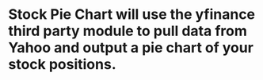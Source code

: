 # Stock Pie Chart will use the yfinance third party module to pull data from Yahoo and output a pie chart of your stock positions.
